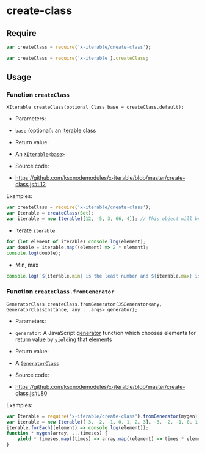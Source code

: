 
# create-class

## Require

```javascript
var createClass = require('x-iterable/create-class');
```

```javascript
var createClass = require('x-iterable').createClass;
```

## Usage

### Function `createClass`

```
XIterable createClass(optional Class base = createClass.default);
```

 * Parameters:
  - `base` (optional): an [iterable](https://developer.mozilla.org/en-US/docs/Web/JavaScript/Reference/Iteration_protocols) class
 * Return value:
  - An [`XIterable<base>`](./x-iterable.md)
 * Source code:
  - https://github.com/ksxnodemodules/x-iterable/blob/master/create-class.js#L12

Examples:

```javascript
var createClass = require('x-iterable/create-class');
var Iterable = createClass(Set);
var iterable = new Iterable([12, -5, 3, 66, 4]); // This object will be used in the following examples
```

 * Iterate `iterable`
```javascript
for (let element of iterable) console.log(element);
var double = iterable.map((element) => 2 * element);
console.log(double);
```

 * Min, max
```javascript
console.log(`${iterable.min} is the least number and ${iterable.max} is the greatest number`);
```

### Function `createClass.fromGenerator`

```
GeneratorClass createClass.fromGenerator(JSGenerator<any, GeneratorClassInstance, any ...args> generator);
```

 * Parameters:
  - `generator`: A JavaScript [generator](https://developer.mozilla.org/en-US/docs/Web/JavaScript/Guide/Iterators_and_Generators) function which chooses elements for return value by `yield`ing that elements
 * Return value:
  - A [`GeneratorClass`](./generator-class.md)
 * Source code:
  - https://github.com/ksxnodemodules/x-iterable/blob/master/create-class.js#L80

Examples:

```javascript
var Iterable = require('x-iterable/create-class').fromGenerator(mygen);
var iterable = new Iterable([-3, -2, -1, 0, 1, 2, 3], -3, -2, -1, 0, 1, 2, 3);
iterable.forEach((element) => console.log(element));
function * mygen(array, ...timeses) {
	yield * timeses.map((times) => array.map((element) => times * element));
}
```
